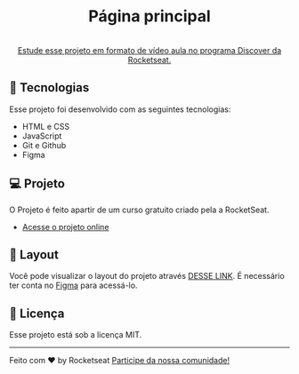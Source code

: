 <h1 align="center"> Página principal </h1>

<p align="center"><br/>
<a href="https://app.rocketseat.com.br/discover">Estude esse projeto em formato de vídeo aula no programa Discover da Rocketseat.</a>
</p>

## 🚀 Tecnologias

Esse projeto foi desenvolvido com as seguintes tecnologias:

- HTML e CSS
- JavaScript
- Git e Github
- Figma

## 💻 Projeto

O Projeto é feito apartir de um curso gratuito criado pela a RocketSeat.

- [Acesse o projeto online](https://app.rocketseat.com.br/discover)

## 🔖 Layout

Você pode visualizar o layout do projeto através [DESSE LINK](https://www.figma.com/file/pLLY79xdWHpH8CRaZdEFHA/DevLinks-%E2%80%A2-Projeto-Discover-(Community)?type=design&node-id=10-620&mode=design&t=SCI49mXL7cjZnHgA-0). É necessário ter conta no [Figma](https://figma.com) para acessá-lo.

## :tada: Licença

Esse projeto está sob a licença MIT.

---

Feito com ♥ by Rocketseat [Participe da nossa comunidade!](https://discord.gg/rocketseat)